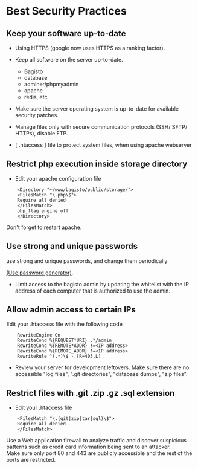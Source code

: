 # Best Security Practices

## Keep your software up-to-date

- Using HTTPS (google now uses HTTPS as a ranking factor).
- Keep all software on the server up-to-date.
  - Bagisto
  - database
  - adminer/phpmyadmin
  - apache
  - redis, etc

- Make sure the server operating system is up-to-date for available security patches.
- Manage files only with secure communication protocols (SSH/ SFTP/ HTTPs), disable FTP.
- [ .htaccess ] file to protect system files, when using apache webserver

## Restrict php execution inside storage directory

- Edit your apache configuration file

```
    <Directory "~/www/bagisto/public/storage/">
    <FilesMatch "\.php\$">
    Require all denied
    </FilesMatch>
    php_flag engine off
    </Directory>
```
Don't forget to restart apache.

## Use strong and unique passwords
use strong and unique passwords, and change them periodically

  [(Use password generator)](https://passwordsgenerator.net/).

- Limit access to the bagisto admin by updating the whitelist with the IP address of each computer that is authorized to use the admin.

## Allow admin access to certain IPs
Edit your .htaccess file with the following code

```
    RewriteEngine On
    RewriteCond %{REQUEST*URI} .*/admin
    RewriteCond %{REMOTE*ADDR} !=<IP address>
    RewriteCond %{REMOTE_ADDR} !=<IP address>
    RewriteRule ^(.*)\$ - [R=403,L]
```

- Review your server for development leftovers. Make sure there are no accessible "log files", ".git directories", "database dumps", "zip files".

## Restrict files with .git .zip .gz .sql extension

- Edit your .htaccess file

```
    <FilesMatch "\.(git|zip|tar|sql)\$">
    Require all denied
    </FilesMatch>
```

Use a Web application firewall to analyze traffic and discover suspicious patterns such as credit card information being sent to an attacker.  
Make sure only port 80 and 443 are publicly accessible and the rest of the ports are restricted.
